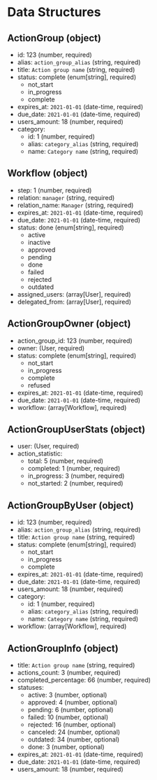 # Data Structures

## ActionGroup (object)
+ id: 123 (number, required)
+ alias: `action_group_alias` (string, required)
+ title: `Action group name` (string, required)
+ status: complete (enum[string], required)
    - not_start
    - in_progress
    - complete
+ expires_at: `2021-01-01` (date-time, required)
+ due_date: `2021-01-01` (date-time, required)
+ users_amount: 18 (number, required)
+ category: 
    - id: 1 (number, required)
    - alias: `category_alias` (string, required)
    - name: `Category name` (string, required)

## Workflow (object)
+ step: 1 (number, required)
+ relation: `manager` (string, required)
+ relation_name: `Manager` (string, required)
+ expires_at: `2021-01-01` (date-time, required)
+ due_date: `2021-01-01` (date-time, required)
+ status: done (enum[string], required)
  - active
  - inactive
  - approved
  - pending
  - done
  - failed
  - rejected
  - outdated
+ assigned_users: (array[User], required)
+ delegated_from: (array[User], required)

## ActionGroupOwner (object)
+ action_group_id: 123 (number, required)
+ owner: (User, required)
+ status: complete (enum[string], required)
  - not_start
  - in_progress
  - complete
  - refused
+ expires_at: `2021-01-01` (date-time, required)
+ due_date: `2021-01-01` (date-time, required)
+ workflow: (array[Workflow], required)

## ActionGroupUserStats (object)
+ user: (User, required)
+ action_statistic:
    - total: 5 (number, required)
    - completed: 1 (number, required)
    - in_progress: 3 (number, required)
    - not_started: 2 (number, required)

## ActionGroupByUser (object)
+ id: 123 (number, required)
+ alias: `action_group_alias` (string, required)
+ title: `Action group name` (string, required)
+ status: complete (enum[string], required)
  - not_start
  - in_progress
  - complete
+ expires_at: `2021-01-01` (date-time, required)
+ due_date: `2021-01-01` (date-time, required)
+ users_amount: 18 (number, required)
+ category:
  - id: 1 (number, required)
  - alias: `category_alias` (string, required)
  - name: `Category name` (string, required)
+ workflow: (array[Workflow], required)

## ActionGroupInfo (object)
+ title: `Action group name` (string, required)
+ actions_count: 3 (number, required)
+ completed_percentage: 66 (number, required)
+ statuses:
  - active: 3 (number, optional)
  - approved: 4 (number, optional)
  - pending: 6 (number, optional)
  - failed: 10 (number, optional)
  - rejected: 16 (number, optional)
  - canceled: 24 (number, optional)
  - outdated: 34 (number, optional)
  - done: 3 (number, optional)
+ expires_at: `2021-01-01` (date-time, required)
+ due_date: `2021-01-01` (date-time, required)
+ users_amount: 18 (number, required)
